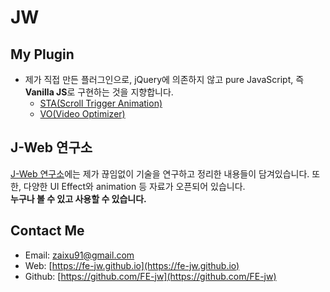 # **JW**

## **My Plugin**
* 제가 직접 만든 플러그인으로, jQuery에 의존하지 않고 pure JavaScript, 즉 **Vanilla JS**로 구현하는 것을 지향합니다.
	* [STA(Scroll Trigger Animation)](https://github.com/FE-jw/STA#readme)
	* [VO(Video Optimizer)](https://github.com/FE-jw/vdOptimizer#readme)

## **J-Web 연구소**
[J-Web 연구소](https://fe-jw.github.io/J-Web)에는 제가 끊임없이 기술을 연구하고 정리한 내용들이 담겨있습니다. 또한, 다양한 UI Effect와 animation 등 자료가 오픈되어 있습니다.<br>**누구나 볼 수 있고 사용할 수 있습니다.**

## **Contact Me**
* Email: [zaixu91@gmail.com](mailto:zaixu91@gmail.com)
* Web: [https://fe-jw.github.io](https://fe-jw.github.io)
* Github: [https://github.com/FE-jw](https://github.com/FE-jw)